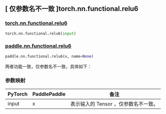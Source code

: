 ## [ 仅参数名不一致 ]torch.nn.functional.relu6

### [torch.nn.functional.relu6](https://pytorch.org/docs/stable/generated/torch.nn.functional.relu6.html?highlight=relu6#torch.nn.functional.relu6)

```python
torch.nn.functional.relu6(input)
```

### [paddle.nn.functional.relu6](https://www.paddlepaddle.org.cn/documentation/docs/zh/develop/api/paddle/nn/functional/relu6_cn.html)

```python
paddle.nn.functional.relu6(x, name=None)
```

两者功能一致，仅参数名不一致，具体如下：
### 参数映射
| PyTorch       | PaddlePaddle | 备注                                                   |
| ------------- | ------------ | ------------------------------------------------------ |
| input           | x           | 表示输入的 Tensor ，仅参数名不一致。               |
